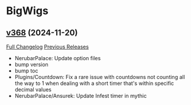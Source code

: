 # BigWigs

## [v368](https://github.com/BigWigsMods/BigWigs/tree/v368) (2024-11-20)
[Full Changelog](https://github.com/BigWigsMods/BigWigs/compare/v367.3...v368) [Previous Releases](https://github.com/BigWigsMods/BigWigs/releases)

- NerubarPalace: Update option files  
- bump version  
- bump toc  
- Plugins/Countdown: Fix a rare issue with countdowns not counting all the way to 1 when dealing with a short timer that's within specific decimal values  
- NerubarPalace/Ansurek: Update Infest timer in mythic  
